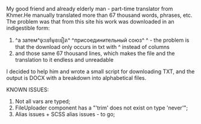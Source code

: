 My good friend and already elderly man - part-time translator from Khmer.He manually translated more than 67 thousand words, phrases, etc. 
The problem was that from this site his work was downloaded in an indigestible form:

1) ^а затем^ចុះទៅមុខទៀត^ ^присоединительный союз^ ^ - the problem is that the download only occurs in txt with ^ instead of columns
2) and those same 67 thousand lines, which makes the file and the translation to it endless and unreadable

I decided to help him and wrote a small script for downloading TXT, and the output is DOCX with a breakdown into alphabetical files.


KNOWN ISSUES:
1. Not all vars are typed;
2. FileUploader component has a "'trim' does not exist on type 'never'";
3. Alias issues + SCSS alias issues - to go;
